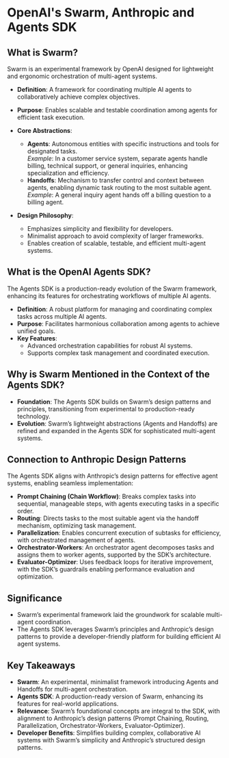 # OpenAI's Swarm, Anthropic and Agents SDK

## What is Swarm?

Swarm is an experimental framework by OpenAI designed for lightweight and ergonomic orchestration of multi-agent systems.

- **Definition**: A framework for coordinating multiple AI agents to collaboratively achieve complex objectives.
- **Purpose**: Enables scalable and testable coordination among agents for efficient task execution.
- **Core Abstractions**:
  - **Agents**: Autonomous entities with specific instructions and tools for designated tasks.  
    *Example*: In a customer service system, separate agents handle billing, technical support, or general inquiries, enhancing specialization and efficiency.
  - **Handoffs**: Mechanism to transfer control and context between agents, enabling dynamic task routing to the most suitable agent.  
    *Example*: A general inquiry agent hands off a billing question to a billing agent.

- **Design Philosophy**:
  - Emphasizes simplicity and flexibility for developers.
  - Minimalist approach to avoid complexity of larger frameworks.
  - Enables creation of scalable, testable, and efficient multi-agent systems.

## What is the OpenAI Agents SDK?

The Agents SDK is a production-ready evolution of the Swarm framework, enhancing its features for orchestrating workflows of multiple AI agents.

- **Definition**: A robust platform for managing and coordinating complex tasks across multiple AI agents.
- **Purpose**: Facilitates harmonious collaboration among agents to achieve unified goals.
- **Key Features**:
  - Advanced orchestration capabilities for robust AI systems.
  - Supports complex task management and coordinated execution.

## Why is Swarm Mentioned in the Context of the Agents SDK?

- **Foundation**: The Agents SDK builds on Swarm’s design patterns and principles, transitioning from experimental to production-ready technology.
- **Evolution**: Swarm’s lightweight abstractions (Agents and Handoffs) are refined and expanded in the Agents SDK for sophisticated multi-agent systems.

## Connection to Anthropic Design Patterns

The Agents SDK aligns with Anthropic’s design patterns for effective agent systems, enabling seamless implementation:

- **Prompt Chaining (Chain Workflow)**: Breaks complex tasks into sequential, manageable steps, with agents executing tasks in a specific order.
- **Routing**: Directs tasks to the most suitable agent via the handoff mechanism, optimizing task management.
- **Parallelization**: Enables concurrent execution of subtasks for efficiency, with orchestrated management of agents.
- **Orchestrator-Workers**: An orchestrator agent decomposes tasks and assigns them to worker agents, supported by the SDK’s architecture.
- **Evaluator-Optimizer**: Uses feedback loops for iterative improvement, with the SDK’s guardrails enabling performance evaluation and optimization.

## Significance

- Swarm’s experimental framework laid the groundwork for scalable multi-agent coordination.
- The Agents SDK leverages Swarm’s principles and Anthropic’s design patterns to provide a developer-friendly platform for building efficient AI agent systems.

## Key Takeaways

- **Swarm**: An experimental, minimalist framework introducing Agents and Handoffs for multi-agent orchestration.
- **Agents SDK**: A production-ready version of Swarm, enhancing its features for real-world applications.
- **Relevance**: Swarm’s foundational concepts are integral to the SDK, with alignment to Anthropic’s design patterns (Prompt Chaining, Routing, Parallelization, Orchestrator-Workers, Evaluator-Optimizer).
- **Developer Benefits**: Simplifies building complex, collaborative AI systems with Swarm’s simplicity and Anthropic’s structured design patterns.

